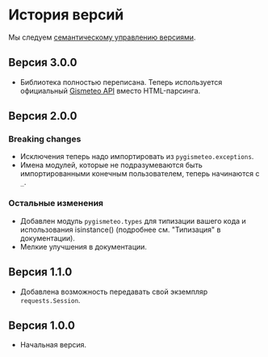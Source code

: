 # История версий

Мы следуем [семантическому управлению версиями](https://semver.org).

## Версия 3.0.0

- Библиотека полностью переписана. Теперь используется официальный [Gismeteo API](https://gismeteo.ru/api) вместо HTML-парсинга.

## Версия 2.0.0

### Breaking changes

- Исключения теперь надо импортировать из `pygismeteo.exceptions`.
- Имена модулей, которые не подразумеваются быть импортированными конечным пользователем, теперь начинаются с `_`.

### Остальные изменения

- Добавлен модуль `pygismeteo.types` для типизации вашего кода и использования isinstance() (подробнее см. "Типизация" в документации).
- Мелкие улучшения в документации.

## Версия 1.1.0

- Добавлена возможность передавать свой экземпляр `requests.Session`.

## Версия 1.0.0

- Начальная версия.
